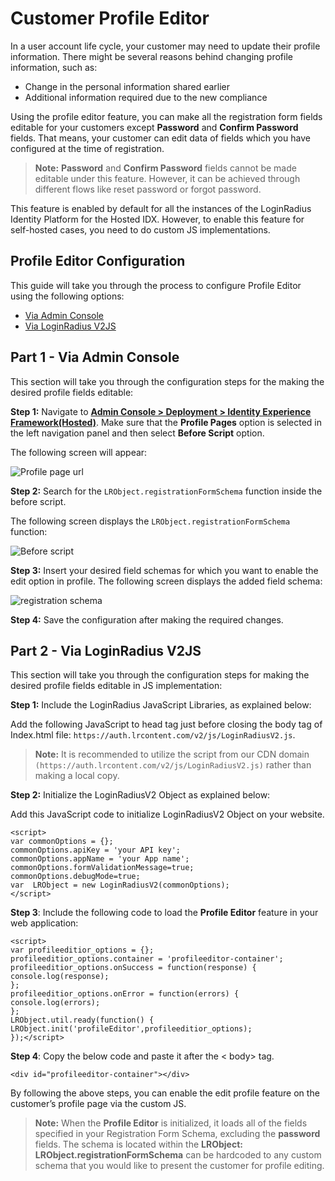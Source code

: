 # Customer Profile Editor 


In a user account life cycle, your customer may need to update their profile information. There might be several reasons behind changing profile information, such as:

- Change in the personal information shared earlier
- Additional information required due to the new compliance

Using the profile editor feature, you can make all the registration form fields editable for your customers except **Password** and **Confirm Password** fields. That means, your customer can edit data of fields which you have configured at the time of registration.

> **Note:** **Password** and **Confirm Password** fields cannot be made editable under this feature. However, it can be achieved through different flows like reset password or forgot password.

This feature is enabled by default for all the instances of the LoginRadius Identity Platform for the Hosted IDX. However, to enable this feature for self-hosted cases, you need to do custom JS implementations.

## Profile Editor Configuration

This guide will take you through the process to configure Profile Editor using the following options:

- [Via Admin Console](#partviaadminconsole1)
- [Via LoginRadius V2JS](#partvialoginradiusvjs2)

## Part 1 - Via Admin Console

This section will take you through the configuration steps for the making the desired profile fields editable:

**Step 1:** Navigate to [**Admin Console > Deployment > Identity Experience Framework(Hosted)**](https://adminconsole.loginradius.com/deployment/idx). Make sure that the **Profile Pages** option is selected in the left navigation panel and then select **Before Script** option.

The following screen will appear:

![Profile page url ](https://apidocs.lrcontent.com/images/Deployment---LoginRadius-User-Dashboard-4_29369620c35d22e0a54.14740487.png "before script")

**Step 2:** Search for the ```LRObject.registrationFormSchema``` function inside the before script.

The following screen displays the ```LRObject.registrationFormSchema``` function:

![Before script](https://apidocs.lrcontent.com/images/Deployment---LoginRadius-User-Dashboard-5_27655620c36b5b16c10.83809345.png "Registration form schema")

**Step 3:** Insert your desired field schemas for which you want to enable the edit option in profile. The following screen displays the added field schema: 

![registration schema](https://apidocs.lrcontent.com/images/Deployment---LoginRadius-User-Dashboard-6_17325620c3720988162.31403701.png "edit schema")

**Step 4:** Save the configuration after making the required changes.


## Part 2 - Via LoginRadius V2JS

This section will take you through the configuration steps for making the desired profile fields editable in JS implementation:

**Step 1:** Include the LoginRadius JavaScript Libraries, as explained below:


Add the following JavaScript to head tag just before closing the body tag of Index.html file: ```https://auth.lrcontent.com/v2/js/LoginRadiusV2.js```.


> **Note:** It is recommended to utilize the script from our 
CDN domain ```(https://auth.lrcontent.com/v2/js/LoginRadiusV2.js)``` rather than making a local copy.


**Step 2:** Initialize the LoginRadiusV2 Object as explained below:

Add this JavaScript code to initialize LoginRadiusV2 Object on your website.

```
<script> 
var commonOptions = {};
commonOptions.apiKey = 'your API key';
commonOptions.appName = 'your App name';
commonOptions.formValidationMessage=true;
commonOptions.debugMode=true;
var  LRObject = new LoginRadiusV2(commonOptions);
</script>

```


**Step 3**: Include the following code to load the **Profile Editor** feature in your web application:

```
<script> 
var profileeditior_options = {};
profileeditior_options.container = 'profileeditor-container';
profileeditior_options.onSuccess = function(response) {
console.log(response);
};
profileeditior_options.onError = function(errors) {
console.log(errors);
};
LRObject.util.ready(function() {
LRObject.init('profileEditor',profileeditior_options);
});</script>
```

**Step 4**: Copy the below code and paste it after the < body> tag.

```
<div id="profileeditor-container"></div>
```

By following the above steps, you can enable the edit profile feature on the customer’s profile page via the custom JS.

> **Note:** When the **Profile Editor** is initialized, it loads all of the fields specified in your Registration Form Schema, excluding the **password** fields. The schema is located within the **LRObject: LRObject.registrationFormSchema** can be hardcoded to any custom schema that you would like to present the customer for profile editing.




